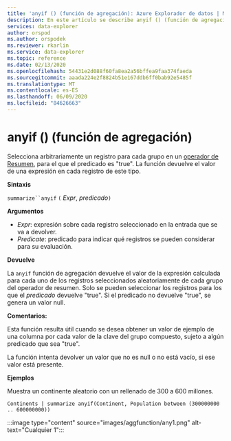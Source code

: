 ```yaml
---
title: 'anyif () (función de agregación): Azure Explorador de datos | Microsoft Docs'
description: En este artículo se describe anyif () (función de agregación) en Azure Explorador de datos.
services: data-explorer
author: orspod
ms.author: orspodek
ms.reviewer: rkarlin
ms.service: data-explorer
ms.topic: reference
ms.date: 02/13/2020
ms.openlocfilehash: 54431e2d088f60fa8ea2a56bffea9faa374faeda
ms.sourcegitcommit: aaada224e2f8824b51e167ddb6ff0bab92e5485f
ms.translationtype: MT
ms.contentlocale: es-ES
ms.lasthandoff: 06/09/2020
ms.locfileid: "84626663"
---
```

# <a name="anyif-aggregation-function"></a>anyif () (función de agregación)

Selecciona arbitrariamente un registro para cada grupo en un [operador de Resumen](summarizeoperator.md), para el que el predicado es "true". La función devuelve el valor de una expresión en cada registro de este tipo.

**Sintaxis**

`summarize``anyif` `(` *Expr*, *predicado*`)`

**Argumentos**

* *Expr*: expresión sobre cada registro seleccionado en la entrada que se va a devolver.
* *Predicate*: predicado para indicar qué registros se pueden considerar para su evaluación.

**Devuelve**

La `anyif` función de agregación devuelve el valor de la expresión calculada para cada uno de los registros seleccionados aleatoriamente de cada grupo del operador de resumen. Solo se pueden seleccionar los registros para los que el *predicado* devuelve "true". Si el predicado no devuelve "true", se genera un valor null.

**Comentarios:**

Esta función resulta útil cuando se desea obtener un valor de ejemplo de una columna por cada valor de la clave del grupo compuesto, sujeto a algún predicado que sea "true".

La función intenta devolver un valor que no es null o no está vacío, si ese valor está presente.

**Ejemplos**

Muestra un continente aleatorio con un rellenado de 300 a 600 millones.

```kusto
Continents | summarize anyif(Continent, Population between (300000000 .. 600000000))
```

:::image type="content" source="images/aggfunction/any1.png" alt-text="Cualquier 1":::

